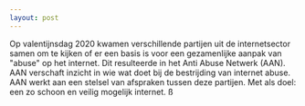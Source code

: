 ```yaml
---
layout: post
---
```

Op valentijnsdag 2020 kwamen verschillende partijen uit de internetsector samen om te kijken of er een basis is voor een gezamenlijke aanpak van "abuse" op het internet. Dit resulteerde in het Anti Abuse Netwerk (AAN). AAN verschaft inzicht in wie wat doet bij de bestrijding van internet abuse. AAN werkt aan een stelsel van afspraken tussen deze partijen. Met als doel: een zo schoon en veilig mogelijk internet.
ß